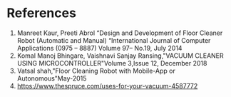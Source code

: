 # References
1. Manreet Kaur, Preeti Abrol “Design and Development of Floor Cleaner Robot (Automatic and Manual) “International Journal of Computer Applications (0975 – 8887) Volume 97– No.19, July 2014
2. Komal Manoj Bhingare, Vaishnavi Sanjay Ransing,"VACUUM CLEANER USING MICROCONTROLLER"Volume 3,Issue 12, December 2018
3. Vatsal shah,"Floor Cleaning Robot with Mobile-App or Autonomous"May-2015
4. https://www.thespruce.com/uses-for-your-vacuum-4587772
